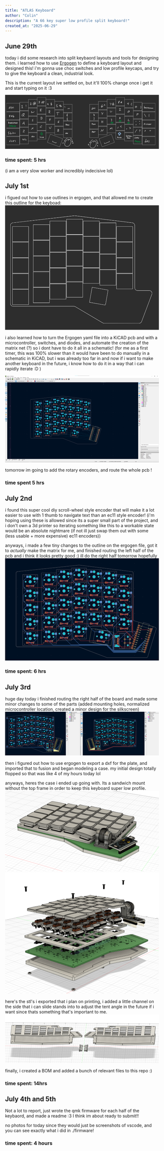 ```yaml
---
title: "ATLAS Keyboard"
author: "Colin"
description: "A 66 key super low profile split keyboard!"
created_at: "2025-06-29"
---
```



## June 29th
today i did some research into split keybaord layouts and tools for designing them. i learned how to use [Ergogen](https://github.com/ergogen/ergogen) to define a keyboard layout and designed this! i'm gonna use choc switches and low profile keycaps, and try to give the keyboard a clean, industrial look. 

This is the current layout ive settled on, but it'll 100% change once i get it and start typing on it :3

![layout of keyboard](journal_photos/key_layout.png)

### time spent: 5 hrs
(i am a very slow worker and incredibly indecisive lol) 


## July 1st
i figued out how to use outlines in ergogen, and that allowed me to create this outline for the keyboad: 
![layout of left half of keyboard plus borders](journal_photos/board_borders.png) 

i also learned how to turn the Ergogen yaml file into a KiCAD pcb and with a microcontroller, switches, and diodes, and automate the creation of the matrix net (?) so i dont have to do it all in a schematic! (for me as a first timer, this was 100% slower than it would have been to do manually in a schematic in KiCAD, but i was already too far in and now if i want to make another keyboard in the future, i know how to do it in a way that i can rapidly iterate :D )

![screenshot of the board imported into KiCAD](journal_photos/board_kicad.png)

tomorrow im going to add the rotary encoders, and route the whole pcb ! 
### time spent 5 hrs

## July 2nd
i found this super cool diy scroll-wheel style encoder that will make it a lot easier to use with 1 thumb to navigate text than an ec11 style encoder! (i'm hoping using these is allowed since its a super small part of the project, and i don't own a 3d printer so iterating something like this to a workable state would be an absolute nightmare (if not ill just swap them out with some (less usable + more expensive) ec11 encoders))

anyways, i made a few tiny changes to the outline on the ergogen file, got it to _actually_ make the matrix for me, and finished routing the left half of the pcb and i think it looks pretty good :) ill do the right half tomorrow hopefully 
![photo of the left half of my keyboard routed](journal_photos/board_left_routed.png)
### time spent: 6 hrs


## July 3rd 
huge day today
i finished routing the right half of the board and made some minor changes to some of the parts (added mounting holes, normalized microcontroller location, created a minor design for the silkscreen) 
![photo of both sides of my pcb](journal_photos/dual_pcb.png)

then i figured out how to use ergogen to export a dxf for the plate, and imported that to fusion and began modeling a case. my initial design totally flopped so that was like 4 of my hours today lol 

anyways, heres the case i ended up going with. Its a sandwich mount without the top frame in order to keep this keyboard super low profile. 
![photo of my assembled case](journal_photos/case_assembled.png)
![photo of my disassembled case](journal_photos/case_disassembled.png)


here's the stl's i exported that i plan on printing, i added a little channel on the side that i can slide stands into to adjust the tent angle in the future if i want since thats something that's important to me. 
![photo of my exported stl's](journal_photos/stl_exports.png)

finally, i created a BOM and added a bunch of relevant files to this repo :)

### time spent: 14hrs

## July 4th and 5th
Not a lot to report, just wrote the qmk firmware for each half of the keybaord, and made a readme :3
I think im about ready to submit!!

no photos for today since they would just be screenshots of vscode, and you can see exactly what i did in ./firmware! 

### time spent: 4 hours 
